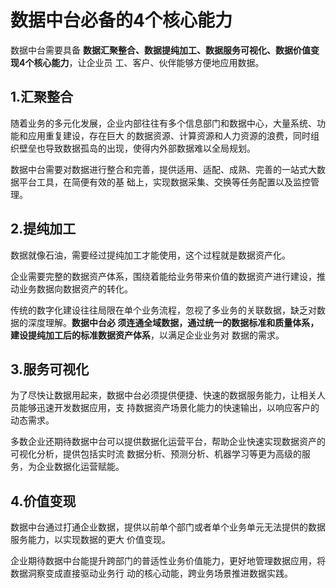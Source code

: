 数据中台必备的4个核心能力
===================================================================================
数据中台需要具备 **数据汇聚整合、数据提纯加工、数据服务可视化、数据价值变现4个核心能力**，让企业员
工、客户、伙伴能够方便地应用数据。

## 1.汇聚整合
随着业务的多元化发展，企业内部往往有多个信息部门和数据中心，大量系统、功能和应用重复建设，存在巨大
的数据资源、计算资源和人力资源的浪费，同时组织壁垒也导致数据孤岛的出现，使得内外部数据难以全局规划。

数据中台需要对数据进行整合和完善，提供适用、适配、成熟、完善的一站式大数据平台工具，在简便有效的基
础上，实现数据采集、交换等任务配置以及监控管理。

## 2.提纯加工
数据就像石油，需要经过提纯加工才能使用，这个过程就是数据资产化。

企业需要完整的数据资产体系，围绕着能给业务带来价值的数据资产进行建设，推动业务数据向数据资产的转化。

传统的数字化建设往往局限在单个业务流程，忽视了多业务的关联数据，缺乏对数据的深度理解。**数据中台必
须连通全域数据，通过统一的数据标准和质量体系，建设提纯加工后的标准数据资产体系**，以满足企业业务对
数据的需求。

## 3.服务可视化
为了尽快让数据用起来，数据中台必须提供便捷、快速的数据服务能力，让相关人员能够迅速开发数据应用，支
持数据资产场景化能力的快速输出，以响应客户的动态需求。

多数企业还期待数据中台可以提供数据化运营平台，帮助企业快速实现数据资产的可视化分析，提供包括实时流
数据分析、预测分析、机器学习等更为高级的服务，为企业数据化运营赋能。

## 4.价值变现
数据中台通过打通企业数据，提供以前单个部门或者单个业务单元无法提供的数据服务能力，以实现数据的更大
价值变现。

企业期待数据中台能提升跨部门的普适性业务价值能力，更好地管理数据应用，将数据洞察变成直接驱动业务行
动的核心动能，跨业务场景推进数据实践。